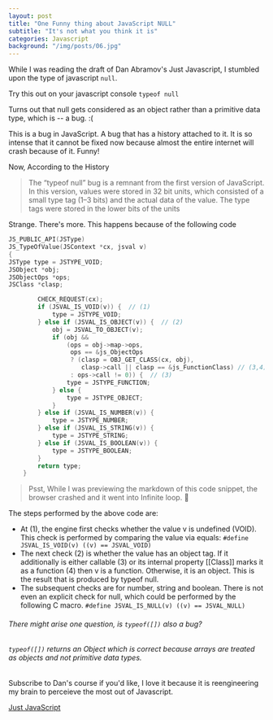 ```yaml
---
layout: post
title: "One Funny thing about JavaScript NULL"
subtitle: "It's not what you think it is"
categories: Javascript
background: "/img/posts/06.jpg"
---
```


While I was reading the draft of Dan Abramov's Just Javascript, I stumbled upon the type of javascript `null`.

Try this out on your javascript console
`typeof null`

Turns out that null gets considered as an object rather than a primitive data type, which is -- a bug. :(

This is a bug in JavaScript. A bug that has a history attached to it. It is so intense that it cannot be fixed now because almost the entire internet will crash because of it. Funny!

Now, According to the History

> The “typeof null” bug is a remnant from the first version of JavaScript. In this version, values were stored in 32 bit units, which consisted of a small type tag (1–3 bits) and the actual data of the value. The type tags were stored in the lower bits of the units

Strange. There's more.
This happens because of the following code

```c++
JS_PUBLIC_API(JSType)
JS_TypeOfValue(JSContext *cx, jsval v)
{
JSType type = JSTYPE_VOID;
JSObject *obj;
JSObjectOps *ops;
JSClass *clasp;

        CHECK_REQUEST(cx);
        if (JSVAL_IS_VOID(v)) {  // (1)
            type = JSTYPE_VOID;
        } else if (JSVAL_IS_OBJECT(v)) {  // (2)
            obj = JSVAL_TO_OBJECT(v);
            if (obj &&
                (ops = obj->map->ops,
                 ops == &js_ObjectOps
                 ? (clasp = OBJ_GET_CLASS(cx, obj),
                    clasp->call || clasp == &js_FunctionClass) // (3,4)
                 : ops->call != 0)) {  // (3)
                type = JSTYPE_FUNCTION;
            } else {
                type = JSTYPE_OBJECT;
            }
        } else if (JSVAL_IS_NUMBER(v)) {
            type = JSTYPE_NUMBER;
        } else if (JSVAL_IS_STRING(v)) {
            type = JSTYPE_STRING;
        } else if (JSVAL_IS_BOOLEAN(v)) {
            type = JSTYPE_BOOLEAN;
        }
        return type;
    }

```

> Psst, While I was previewing the markdown of this code snippet, the browser crashed and it went into Infinite loop. 🤔

The steps performed by the above code are:

- At (1), the engine first checks whether the value v is undefined (VOID). This check is performed by comparing the value via equals:
  `#define JSVAL_IS_VOID(v) ((v) == JSVAL_VOID)`
- The next check (2) is whether the value has an object tag. If it additionally is either callable (3) or its internal property [[Class]] marks it as a function (4) then v is a function. Otherwise, it is an object. This is the result that is produced by typeof null.
- The subsequent checks are for number, string and boolean. There is not even an explicit check for null, which could be performed by the following C macro.
  `#define JSVAL_IS_NULL(v) ((v) == JSVAL_NULL)`

###### There might arise one question, is `typeof([])` also a bug?

###### `typeof([])` returns an Object which is correct because arrays are treated as objects and not primitive data types.

Subscribe to Dan's course if you'd like, I love it because it is reengineering my brain to perceieve the most out of Javascript.

[Just JavaScript](https://justjavascript.com/)
